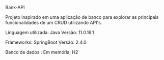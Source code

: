 Bank-API

Projeto inspirado em uma aplicação de banco para explorar as principais funcionalidades de um CRUD utilizando API's. 

Linguagem utilizada:
Java 
Versão: 11.0.16.1

Frameworks:
SpringBoot
Versão: 2.4.0

Banco de dados : 
Em memória; H2
